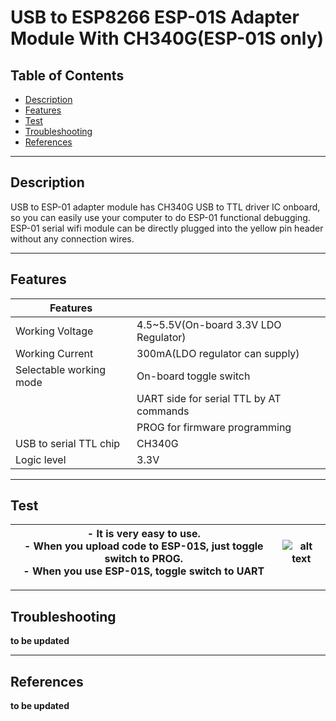 # USB to ESP8266 ESP-01S Adapter Module With CH340G(ESP-01S only)

## Table of Contents

-   [Description](#description)
-   [Features](#features)
-   [Test](#test)
-   [Troubleshooting](#troubleshooting)
-   [References](#references)

---

## Description

USB to ESP-01 adapter module has CH340G USB to TTL driver IC onboard, so you can easily use your computer to do ESP-01 functional debugging. ESP-01 serial wifi module can be directly plugged into the yellow pin header without any connection wires.

---

## Features

| Features                |                                         |
| ----------------------- | --------------------------------------- |
| Working Voltage         | 4.5~5.5V(On-board 3.3V LDO Regulator)   |
| Working Current         | 300mA(LDO regulator can supply)         |
| Selectable working mode | On-board toggle switch                  |
|                         | UART side for serial TTL by AT commands |
|                         | PROG for firmware programming           |
| USB to serial TTL chip  | CH340G                                  |
| Logic level             | 3.3V                                    |

---

## Test

| - It is very easy to use.<br>- When you upload code to ESP-01S, just toggle switch to PROG.<br>- When you use ESP-01S, toggle switch to UART | ![alt text](https://bit.ly/2OHAYZX 'Serial adapter') |
| -------------------------------------------------------------------------------------------------------------------------------------------- | ---------------------------------------------------- |

---

## Troubleshooting

**to be updated**

---

## References

**to be updated**
